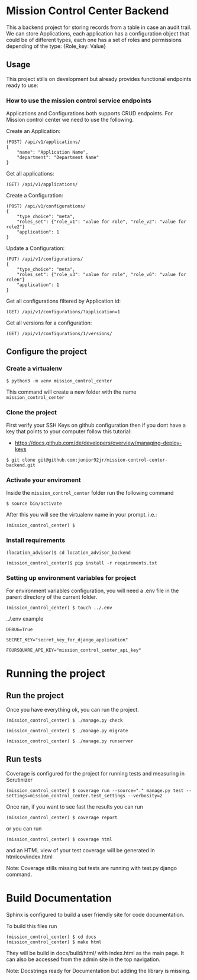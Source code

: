 # Mission Control Center Backend

This a backend project for storing records from a table in case an audit trail. We can store Applications, each application has a configuration object that could be of different types, each one has a set of roles and permissions depending of the type: {Role_key: Value} 

## Usage

This project stills on development but already provides functional endpoints ready to use:

### How to use the mission control service endpoints

Applications and Configurations both supports CRUD endpoints. For Mission control center we need to use the following.

Create an Application:
```
(POST) /api/v1/applications/
{
    "name": "Application Name",
    "department": "Department Name"
}
```

Get all applications:
```
(GET) /api/v1/applications/
```

Create a Configuration:
```
(POST) /api/v1/configurations/
{
    "type_choice": "meta",
    "roles_set": {"role_v1": "value for role", "role_v2": "value for role2"}
    "application": 1
}
```

Update a Configuration:
```
(PUT) /api/v1/configurations/
{
    "type_choice": "meta",
    "roles_set": {"role_v3": "value for role", "role_v6": "value for role6"}
    "application": 1
}
```

Get all configurations filtered by Application id:
```
(GET) /api/v1/configurations/?application=1
```

Get all versions for a configuration:
```
(GET) /api/v1/configurations/1/versions/
```

## Configure the project
### Create a virtualenv

```
$ python3 -m venv mission_control_center
```

This command will create a new folder with the name `mission_control_center`

### Clone the project

First verify your SSH Keys on github configuration
then if you dont have a key that points to your computer follow this tutorial:

* https://docs.github.com/de/developers/overview/managing-deploy-keys

```
$ git clone git@github.com:junior92jr/mission-control-center-backend.git
```

### Activate your enviroment
Inside the `mission_control_center` folder run the following command

```
$ source bin/activate
```

After this you will see the virtualenv name in your prompt. i.e.:

```
(mission_control_center) $
```

### Install requirements
```
(location_advisor)$ cd location_advisor_backend

(mission_control_center)$ pip install -r requirements.txt
```

### Setting up environment variables for project

For environment variables configuration, you will need a .env file in the parent directory of the current folder.

```
(mission_control_center) $ touch ../.env
```

../.env example

```
DEBUG=True

SECRET_KEY="secret_key_for_django_application"

FOURSQUARE_API_KEY="mission_control_center_api_key"
```


# Running the project
## Run the project

Once you have everything ok, you can run the project.

```
(mission_control_center) $ ./manage.py check

(mission_control_center) $ ./manage.py migrate

(mission_control_center) $ ./manage.py runserver
```

## Run tests

Coverage is configured for the project for running tests and measuring in Scrutinizer

```
(mission_control_center) $ coverage run --source="." manage.py test --settings=mission_control_center.test_settings --verbosity=2
```

Once ran, if you want to see fast the results you can run

```
(mission_control_center) $ coverage report
```

or you can run 

```
(mission_control_center) $ coverage html
```

and an HTML view of your test coverage will be generated in htmlcov/index.html

Note: Coverage stills missing but tests are running with test.py django command.

# Build Documentation

Sphinx is configured to build a user friendly site for code documentation.

To build this files run

```
(mission_control_center) $ cd docs
(mission_control_center) $ make html
```

They will be build in docs/build/html/ with index.html as the main page.
It can also be accessed from the admin site in the top navigation.

Note: Docstrings ready for Documentation but adding the library is missing.